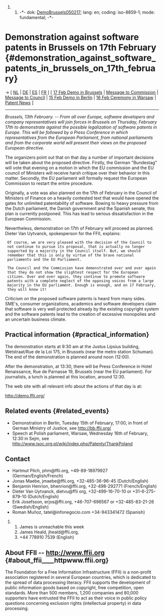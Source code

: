 1.  1.  -\*- dok: [DemoBrussels050217](DemoBrussels050217 "wikilink");
        lang: en; coding: iso-8859-1; mode: fundamental; -\*-

# Demonstration against software patents in Brussels on 17th February {#demonstration_against_software_patents_in_brussels_on_17th_february}

-\> \[ [NL](http://www.ffii.be/pers/p17 "wikilink") \| [
DE](DemoBrussels050217De "wikilink") \|
[ES](http://www.infonegocio.com/tatel/ "wikilink") \| [
FR](DemoBrussels050217Fr "wikilink") \] \[ [17 Feb Demo in
Brussels](http://demo.ffii.org "wikilink") \| [ Message to
Commission](LtrFfiiCec050217En "wikilink") \| [ Message to
Council](LtrFfiiCons050217En "wikilink") \| [15 Feb Demo in
Berlin](http://demo.ffii.org/demo0502/berlin.php "wikilink") \| [ 16 Feb
Ceremony in Warsaw](Sejm050216En "wikilink") \| [ Patent
News](SwpatcninoEn "wikilink") \]

------------------------------------------------------------------------

*Brussels, 13th February. \-- From all over Europe, software developers
and company representatives will join forces in Brussels on Thursday,
February 17th to demonstrate against the possible legalization of
software patents in Europe. This will be followed by a Press Conference
in which representatives from the European Parliament, from national
parliaments and from the corporate world will present their views on the
proposed European directive.*

The organizers point out that on that day a number of important
decisions will be taken about the proposed directive. Firstly, the
German \"Bundestag\" will vote that evening on a motion in which the EU
commission and the EU council of Ministers will receive harsh critique
over their behavior in this matter. Secondly, the EU parliament will
formally request the European Commission to restart the entire
procedure.

Originally, a vote was also planned on the 17th of February in the
Council of Ministers of Finance on a heavily contested text that would
have opened the gates for unlimited patentability of software. Bowing to
heavy pressure from the Dutch parliament, the Danish government and the
Spanish senate, this plan is currently postponed. This has lead to
serious dissatisfaction in the European Commission.

Nevertheless, demonstration on 17th of February will proceed as planned.
Dieter Van Uytvanck, spokesperson for the FFII, explains:

` Of course, we are very pleased with the decision of the Council to`\
` not continue to pursue its proposal, that is actually no longer`\
` supported by a majority in the Council itself. But, we should`\
` remember that this is only by virtue of the brave national`\
` parliaments and the EU Parliament.`

` The Council and the Commission have demonstrated over and over again`\
` that they do not show the slightest respect for the European`\
` citizen. Over and over again, they continue to promote software`\
` patents with a complete neglect of the opposing voices from a large`\
` majority in the EU parliament. Enough is enough, and on 17 February,`\
` they will know it!`

Criticism on the proposed software patents is heard from many sides.
SME\'s, consumer organizations, academics and software developers claim
that software is very well protected already by the existing copyright
system and the software patents lead to the creation of excessive
monopolies and an uncertain business climate.

## Practical information {#practical_information}

The demonstration starts at 9:30 am at the Justus Lipsius building,
Wetstraat/Rue de la Loi 175, in Brussels (near the metro station
Schuman). The end of the demonstration is planned around noon (12:00).

After the demonstration, at 13:30, there will be Press Conference in
Hotel Renaissance, Rue de Parnasse 19, Brussels (near the EU
parliament). For journalists, a lunch is planned at this location,
around 12:30.

The web site with all relevant info about the actions of that day is at:

<http://demo.ffii.org/>

## Related events {#related_events}

-   Demonstration in Berlin, Tuesday 15th of February, 17:00, in front
    of German Ministry of Justice, see <http://bb.ffii.org/>
-   Speech at Polish parliament, Warsaw, Wednesday 16th of February,
    12:30 in Sejm, see
    <http://www.isoc.org.pl/wiki/index.php/Patenty/ThankPoland>

## Contact

-   Hartmut Pilch, phm\@ffii.org, +49-89-18979927
    (German/English/French)
-   Jonas Maebe, jmaebe\@ffii.org, +32-485-36-96-45 (Dutch/English)
-   Benjamin Henrion, bhenrion\@ffii.org, +32-498-292771
    (French/English)
-   Dieter Van Uytvanck, dietvu\@ffii org, +32-499-16-70-10 or
    +31-6-275-879-10 (Dutch/English)
-   Erik Josefsson, erjos\@ffii.org, +46-707-696567 or +32-485-83-21-26
    (Swedish/English)
-   Roman Muñoz, tatel\@infonegocio.com +34-943341472 (Spanish)

1.  1.  James is unreachable this week
    2.  James Heald, jheald\@ffii.org,
    3.  +44 778910 7539 (English)

## About FFII \-- <http://www.ffii.org> {#about_ffii____httpwww.ffii.org}

The Foundation for a Free Information Infrastructure (FFII) is a
non-profit association registered in several European countries, which
is dedicated to the spread of data processing literacy. FFII supports
the development of public information goods based on copyright, free
competition, open standards. More than 500 members, 1,200 companies and
80,000 supporters have entrusted the FFII to act as their voice in
public policy questions concerning exclusion rights (intellectual
property) in data processing.
